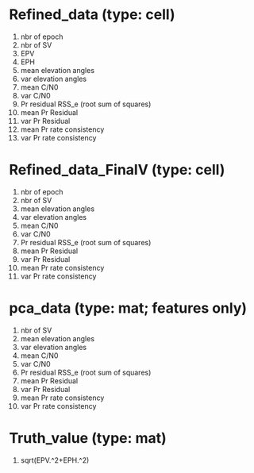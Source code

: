 # Refined_data (type: cell)
1. nbr of epoch
2. nbr of SV
3. EPV
4. EPH
5. mean elevation angles
6. var elevation angles
7. mean C/N0
8. var C/N0
9. Pr residual RSS_e (root sum of squares)
10. mean Pr Residual 
11. var Pr Residual
12. mean Pr rate consistency
13. var Pr rate consistency

# Refined_data_FinalV (type: cell)
1. nbr of epoch
2. nbr of SV
3. mean elevation angles
4. var elevation angles
5. mean C/N0
6. var C/N0
7. Pr residual RSS_e (root sum of squares)
8. mean Pr Residual 
9. var Pr Residual
10. mean Pr rate consistency
11. var Pr rate consistency

# pca_data (type: mat; features only)
1. nbr of SV
2. mean elevation angles
3. var elevation angles
4. mean C/N0
5. var C/N0
6. Pr residual RSS_e (root sum of squares)
7. mean Pr Residual 
8. var Pr Residual
9. mean Pr rate consistency
10. var Pr rate consistency


# Truth_value (type: mat)
1. sqrt(EPV.^2+EPH.^2)
